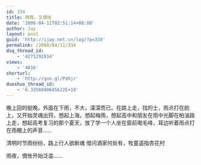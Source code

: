 ```yaml
---
id: 334
title: 雨夜，又惆怅
date: '2008-04-11T02:51:14+08:00'
author: Jay
layout: post
guid: 'http://ijay.net.cn/log/?p=334'
permalink: /2008/04/11/334
dsq_thread_id:
    - '4271292814'
views:
    - '4016'
shorturl:
    - 'http://goo.gl/PdXjr'
duoshuo_thread_id:
    - '6.3356040645622E+18'
---
```


晚上回的挺晚，外面在下雨，不大，濛濛而已。在路上走，找的士，雨点打在脸上，又开始灵魂出窍，想起上海，想起梅雨，想起高中和朋友在雨中光脚在柏油路上走，想起高考复习的那个夏天，放了学一个人坐在窗前喝毛峰，耳边听着雨点打在雨棚上的声音……

清明时节雨纷纷，路上行人欲断魂
借问酒家何处有，牧童遥指杏花村

雨夜，惆怅开始泛滥……